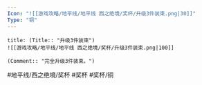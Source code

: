 ```yaml
---
Icon: "![[游戏攻略/地平线/地平线 西之绝境/奖杯/升级3件装束.png|30]]"
Type: "铜"
---
```

```ad-common-bronze-trophy
title: (Title:: "升级3件装束")
![[游戏攻略/地平线/地平线 西之绝境/奖杯/升级3件装束.png|100]]

(Comment:: "完全升级3件装束。")
```

#地平线/西之绝境/奖杯 #奖杯 #奖杯/铜
